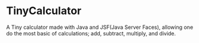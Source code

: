 # TinyCalculator

A Tiny calculator made with Java and JSF(Java Server Faces), allowing one do the most basic of calculations; add, subtract, multiply, and divide.
